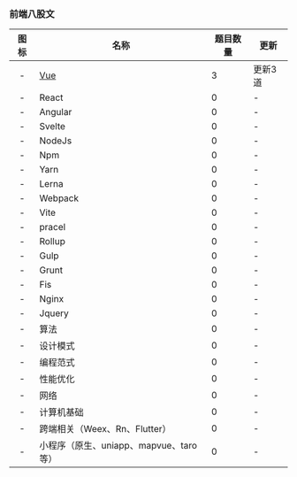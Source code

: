 ### 前端八股文

| 图标  | 名称 | 题目数量 | 更新 |
| :---: | ---- | -------- | ---- |
|   -   |  [Vue](./docs/category/Vue.md)  | 3      | 更新3道   |
|   -   |  React  | 0       | -   |
|   -   |  Angular  | 0       | -   |
|   -   |  Svelte  | 0       | -   |
|   -   |  NodeJs  | 0       | -   |
|   -   |  Npm  | 0       | -   |
|   -   |  Yarn  | 0       | -   |
|   -   |  Lerna  | 0       | -   |
|   -   |  Webpack  | 0       | -   |
|   -   |  Vite  | 0       | -   |
|   -   |  pracel  | 0       | -   |
|   -   |  Rollup  | 0       | -   |
|   -   |  Gulp  | 0       | -   |
|   -   |  Grunt  | 0       | -   |
|   -   |  Fis  | 0       | -   |
|   -   |  Nginx  | 0       | -   |
|   -   |  Jquery  | 0       | -   |
|   -   |  算法  | 0       | -   |
|   -   |  设计模式  | 0       | -   |
|   -   |  编程范式  | 0       | -   |
|   -   |  性能优化  | 0       | -   |
|   -   |  网络  | 0       | -   |
|   -   |  计算机基础  | 0       | -   |
|   -   |  跨端相关（Weex、Rn、Flutter）  | 0       | -   |
|   -   |  小程序（原生、uniapp、mapvue、taro等）  | 0       | -   |
